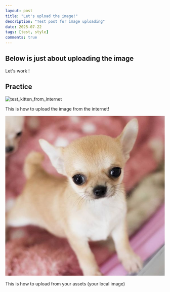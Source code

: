 ```yaml
---
layout: post
title: "Let's upload the image!"
description: "Test post for image uploading"
date: 2025-07-22
tags: [test, style]
comments: true
---
```


Below is just about uploading the image
---
Let's work !


## Practice

![test_kitten_from_internet](https://media.npr.org/assets/img/2021/04/27/prancer_wide-56fad817e54d94976cbbcabb4d6bb0b9f061977c.jpg?s=1400&c=100&f=jpeg)

This is how to upload the image from the internet!

![test_kitten](assets/images/choa.jpg)

This is how to upload from your assets (your local image)

